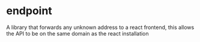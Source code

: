 # endpoint
A library that forwards any unknown address to a react frontend, this allows the API to be on the same domain as the react installation
